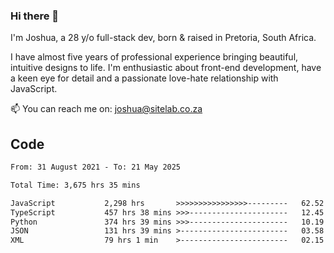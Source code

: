 ### Hi there 👋

I'm Joshua, a 28 y/o full-stack dev, born & raised in Pretoria, South Africa. 

I have almost five years of professional experience bringing beautiful, intuitive designs to life. I'm enthusiastic about front-end development, have a keen eye for detail and a passionate love-hate relationship with JavaScript.

📫 You can reach me on: joshua@sitelab.co.za

## **Code**

<!--START_SECTION:waka-->

```txt
From: 31 August 2021 - To: 21 May 2025

Total Time: 3,675 hrs 35 mins

JavaScript           2,298 hrs       >>>>>>>>>>>>>>>>---------   62.52 %
TypeScript           457 hrs 38 mins >>>----------------------   12.45 %
Python               374 hrs 39 mins >>>----------------------   10.19 %
JSON                 131 hrs 39 mins >------------------------   03.58 %
XML                  79 hrs 1 min    >------------------------   02.15 %
```

<!--END_SECTION:waka-->
